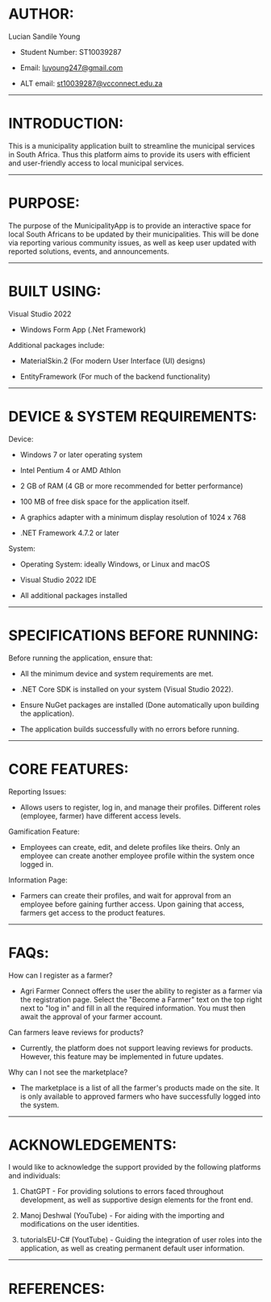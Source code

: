 
# AUTHOR:

Lucian Sandile Young
- Student Number: ST10039287
 
- Email: luyoung247@gmail.com
  
- ALT email: st10039287@vcconnect.edu.za

----------------------------------------------------------------------------------------------------

# INTRODUCTION:

This is a municipality application built to streamline the municipal services in South Africa.
Thus this platform aims to provide its users with efficient and user-friendly access to local municipal services.

----------------------------------------------------------------------------------------------------

# PURPOSE:

The purpose of the MunicipalityApp is to provide an interactive space for local South Africans to be updated by their municipalities.
This will be done via reporting various community issues, as well as keep user updated with reported solutions, events, and announcements.

----------------------------------------------------------------------------------------------------

# BUILT USING:

Visual Studio 2022

- Windows Form App (.Net Framework)

Additional packages include:

- MaterialSkin.2 (For modern User Interface (UI) designs)
  
- EntityFramework (For much of the backend functionality)

----------------------------------------------------------------------------------------------------

# DEVICE & SYSTEM REQUIREMENTS:

Device:

- Windows 7 or later operating system
  
- Intel Pentium 4 or AMD Athlon
  
- 2 GB of RAM (4 GB or more recommended for better performance)
  
- 100 MB of free disk space for the application itself.
  
- A graphics adapter with a minimum display resolution of 1024 x 768
  
- .NET Framework 4.7.2 or later

System:

- Operating System: ideally Windows, or Linux and macOS
  
- Visual Studio 2022 IDE
  
- All additional packages installed
  

----------------------------------------------------------------------------------------------------

# SPECIFICATIONS BEFORE RUNNING:

Before running the application, ensure that:

- All the minimum device and system requirements are met.
  
- .NET Core SDK is installed on your system (Visual Studio 2022).
  
- Ensure NuGet packages are installed (Done automatically upon building the application).
  
- The application builds successfully with no errors before running.

----------------------------------------------------------------------------------------------------

# CORE FEATURES:

 Reporting Issues: 
 
- Allows users to register, log in, and manage their profiles. Different roles (employee, farmer) have different access levels.

Gamification Feature: 
- Employees can create, edit, and delete profiles like theirs. 
  Only an employee can create another employee profile within the system once logged in.

Information Page: 
- Farmers can create their profiles, and wait for approval from an employee before gaining further access. 
  Upon gaining that access, farmers get access to the product features.

----------------------------------------------------------------------------------------------------

# FAQs:

How can I register as a farmer?
- Agri Farmer Connect offers the user the ability to register as a farmer via the registration page. 
  Select the "Become a Farmer" text on the top right next to "log in" and fill in all the required information. You must then await the approval of your farmer account.

Can farmers leave reviews for products?
- Currently, the platform does not support leaving reviews for products. However, this feature may be implemented in future updates.

Why can I not see the marketplace?
- The marketplace is a list of all the farmer's products made on the site. It is only available to approved farmers who have successfully logged into the system.

----------------------------------------------------------------------------------------------------

# ACKNOWLEDGEMENTS:

I would like to acknowledge the support provided by the following platforms and individuals:

1. ChatGPT - For providing solutions to errors faced throughout development, as well as supportive design elements for the front end.

2. Manoj Deshwal (YouTube) - For aiding with the importing and modifications on the user identities.

3. tutorialsEU-C# (YoutTube) - Guiding the integration of user roles into the application, as well as creating permanent default user information.

----------------------------------------------------------------------------------------------------

# REFERENCES:
